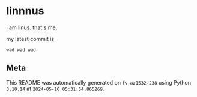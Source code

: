 # linnnus

i am linus. that's me.

my latest commit is

```
wad wad wad
```

## Meta

This README was automatically generated on `fv-az1532-238` using Python
`3.10.14` at `2024-05-10 05:31:54.865269`.
